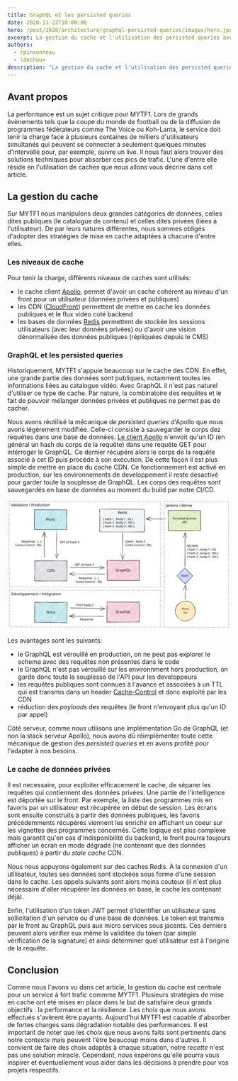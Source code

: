 ```yaml
---
title: GraphQL et les persisted queries
date: 2020-11-22T10:00:00
hero: /post/2020/architecture/graphql-persisted-queries/images/hero.jpg
excerpt: La gestion du cache et l'utilisation des persisted queries avec GraphQL
authors:
  - rpinsonneau
  - ldechoux
description: "La gestion du cache et l'utilisation des persisted queries avec GraphQL"
---
```


## Avant propos
La performance est un sujet critique pour MYTF1. Lors de grands évènements tels que la coupe du monde de football ou de la diffusion de programmes fédérateurs comme The Voice ou Koh-Lanta, le service doit tenir la charge face à plusieurs centaines de milliers d'utilisateurs simultanés qui peuvent se connecter à seulement quelques minutes d'intervalle pour, par exemple, suivre un live. Il nous faut alors trouver des solutions techniques pour absorber ces pics de trafic. L'une d'entre elle réside en l'utilisation de caches que nous allons vous décrire dans cet article.

## La gestion du cache
Sur MYTF1 nous manipulons deux grandes catégories de données, celles dites publiques (le catalogue de contenu) et celles dites privées (liées à l'utilisateur). De par leurs natures différentes, nous sommes obligés d'adopter des stratégies de mise en cache adaptées à chacune d'entre elles.

### Les niveaux de cache
Pour tenir la charge, différents niveaux de caches sont utilisés:

- le cache client [Apollo](https://www.apollographql.com/), permet d'avoir un cache cohérent au niveau d'un front pour un utilisateur (données privées et publiques)
- les CDN ([CloudFront](https://aws.amazon.com/cloudfront/)) permettent de mettre en cache les données publiques et le flux vidéo coté backend
- les bases de données [Redis](https://redis.io/) permettent de stockée les sessions utilisateurs (avec leur données privées) ou d'avoir une vision dénormalisée des données publiques (répliquées depuis le CMS)

### GraphQL et les persisted queries
Historiquement, MYTF1 s'appuie beaucoup sur le cache des CDN. En effet, une grande partie des données sont publiques, notamment toutes les informations liées au catalogue vidéo. Avec GraphQL il n'est pas naturel d'utiliser ce type de cache. Par nature, la combinatoire des requêtes et le fait de pouvoir mélanger données privées et publiques ne permet pas de cacher.

Nous avons réutilisé la mécanique de *persisted queries* d'Apollo que nous avons légèrement modifiée. Celle-ci consiste à sauvegarder le corps dez requêtes dans une base de données. [Le client Apollo](https://www.apollographql.com/blog/persisted-graphql-queries-with-apollo-client-119fd7e6bba5/) n'envoit qu'un ID (en général un hash du corps de la requête) dans une requête GET pour intérroger le GraphQL. Ce dernier récupére alors le corps de la requête associé à cet ID puis procéde à son exécution. De cette façon il est plus simple de mettre en place du cache CDN. Ce fonctionnement est activé en production, sur les environnements de developpement il reste desactivé pour garder toute la souplesse de GraphQL. Les corps des requêtes sont sauvegardés en base de données au moment du build par notre CI/CD.

![Diagramme explicatif du fonctionnement des persisted queries](images/persisted-queries.svg "Diagramme explicatif du fonctionnement des persisted queries")

Les avantages sont les suivants:

- le GraphQL est vérouillé en production, on ne peut pas explorer le schema avec des requêtes non présentes dans le code
- le GraphQL n'est pas vérouillé sur les environnment hors production, on garde donc toute la souplesse de l'API pour les developpeurs
- les requêtes publiques sont connues à l'avance et associées à un TTL qui est transmis dans un header [Cache-Control](https://developer.mozilla.org/fr/docs/Web/HTTP/Headers/Cache-Control) et donc exploité par les CDN
- réduction des *payloads* des requêtes (le front n'envoyant plus qu'un ID par appel)

Côté serveur, comme nous utilisons une implémentation Go de GraphQL (et non la stack serveur Apollo), nous avons dû réimplémenter toute cette mécanique de gestion des *persisted queries* et en avons profité pour l'adapter à nos besoins.

### Le cache de données privées
Il est necessaire, pour exploiter efficacement le cache, de séparer les requêtes qui contiennent des données privées. Une partie de l'intelligence est déportée sur le front. Par exemple, la liste des programmes mis en favoris par un utilisateur est récupérée en début de session. Les écrans sont ensuite construits à partir des données publiques, les favoris précédemments récupérés viennent les enrichir en affichant un coeur sur les vignettes des programmes concernés. Cette logique est plus complexe mais garantit qu'en cas d'indisponibilité du backend, le front pourra toujours afficher un écran en mode dégradé (ne contenant que des données publiques) à partir du *stale cache* CDN.

Nous nous appuyons également sur des caches Redis. À la connexion d'un utilisateur, toutes ses données sont stockées sous forme d'une session dans le cache. Les appels suivants sont alors moins couteux (il n'est plus nécessaire d'aller récupérer les données en base, le cache les contenant déjà).

Enfin, l'utilisation d'un token JWT permet d'identifier un utilisateur sans sollicitation d'un service ou d'une base de données. Le token est transmis par le front au GraphQL puis aux micro services sous jacents. Ces derniers peuvent alors vérifier eux même la validitée du token (par simple vérification de la signature) et ainsi déterminer quel utilisateur est à l'origine de la requête.

## Conclusion
Comme nous l'avons vu dans cet article, la gestion du cache est centrale pour un service à fort trafic commme MYTF1. Plusieurs stratégies de mise en cache ont été mises en place dans le but de satisfaire deux grands objectifs : la performance et la résilience. Les choix que nous avons effectués s'avèrent être payants. Aujourd'hui MYTF1 est capable d'absorber de fortes charges sans dégradation notable des performances. Il est important de noter que les choix que nous avons faits sont pertinents dans notre contexte mais peuvent l'être beaucoup moins dans d'autres. Il convient de faire des choix adaptés à chaque situation, notre *recette* n'est pas une solution miracle. Cependant, nous espérons qu'elle pourra vous inspirer et éventuellement vous aider dans les décisions à prendre pour vos projets respectifs.